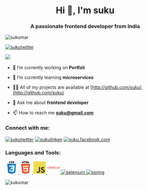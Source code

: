 <h1 align="center">Hi 👋, I'm suku</h1>
<h3 align="center">A passionate frontend developer from India</h3>

<p align="left"> <img src="https://komarev.com/ghpvc/?username=sukumar&label=Profile%20views&color=0e75b6&style=flat" alt="sukumar" /> </p>

<p align="left"> <a href="https://twitter.com/sukutwitter" target="blank"><img src="https://img.shields.io/twitter/follow/sukutwitter?logo=twitter&style=for-the-badge" alt="sukutwitter" /></a> </p>
<img src="https://img.shields.io/clojars/dt/:clojar/"/>

- 🔭 I’m currently working on **Portfoli**

- 🌱 I’m currently learning **microservices**

- 👨‍💻 All of my projects are available at [http://github.com/suku](http://github.com/suku)

- 💬 Ask me about **frontend developer**

- 📫 How to reach me **suku@gmail.com**

<h3 align="left">Connect with me:</h3>
<p align="left">
<a href="https://twitter.com/sukutwitter" target="blank"><img align="center" src="https://raw.githubusercontent.com/rahuldkjain/github-profile-readme-generator/master/src/images/icons/Social/twitter.svg" alt="sukutwitter" height="30" width="40" /></a>
<a href="https://linkedin.com/in/sukulinken" target="blank"><img align="center" src="https://raw.githubusercontent.com/rahuldkjain/github-profile-readme-generator/master/src/images/icons/Social/linked-in-alt.svg" alt="sukulinken" height="30" width="40" /></a>
<a href="https://fb.com/suku.facebook.com" target="blank"><img align="center" src="https://raw.githubusercontent.com/rahuldkjain/github-profile-readme-generator/master/src/images/icons/Social/facebook.svg" alt="suku.facebook.com" height="30" width="40" /></a>
</p>

<h3 align="left">Languages and Tools:</h3>
<p align="left"> <a href="https://www.w3schools.com/css/" target="_blank" rel="noreferrer"> <img src="https://raw.githubusercontent.com/devicons/devicon/master/icons/css3/css3-original-wordmark.svg" alt="css3" width="40" height="40"/> </a> <a href="https://www.w3.org/html/" target="_blank" rel="noreferrer"> <img src="https://raw.githubusercontent.com/devicons/devicon/master/icons/html5/html5-original-wordmark.svg" alt="html5" width="40" height="40"/> </a> <a href="https://developer.mozilla.org/en-US/docs/Web/JavaScript" target="_blank" rel="noreferrer"> <img src="https://raw.githubusercontent.com/devicons/devicon/master/icons/javascript/javascript-original.svg" alt="javascript" width="40" height="40"/> </a> <a href="https://www.oracle.com/" target="_blank" rel="noreferrer"> <img src="https://raw.githubusercontent.com/devicons/devicon/master/icons/oracle/oracle-original.svg" alt="oracle" width="40" height="40"/> </a> <a href="https://www.selenium.dev" target="_blank" rel="noreferrer"> <img src="https://raw.githubusercontent.com/detain/svg-logos/780f25886640cef088af994181646db2f6b1a3f8/svg/selenium-logo.svg" alt="selenium" width="40" height="40"/> </a> <a href="https://spring.io/" target="_blank" rel="noreferrer"> <img src="https://www.vectorlogo.zone/logos/springio/springio-icon.svg" alt="spring" width="40" height="40"/> </a> </p>

<p><img align="center" src="https://github-readme-stats.vercel.app/api/top-langs?username=sukumar&show_icons=true&locale=en&layout=compact" alt="sukumar" /></p>
